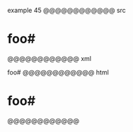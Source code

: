 example 45
@@@@@@@@@@@@ src
# foo#
@@@@@@@@@@@@ xml
<?xml version="1.0" encoding="UTF-8"?>
<!DOCTYPE document SYSTEM "CommonMark.dtd">
<document xmlns="http://commonmark.org/xml/1.0">
  <heading level="1">
    <text>foo#</text>
  </heading>
</document>
@@@@@@@@@@@@ html
<h1>foo#</h1>
@@@@@@@@@@@@
